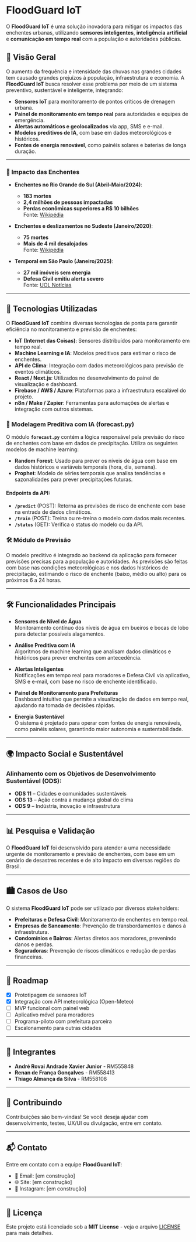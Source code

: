 # FloodGuard IoT

O **FloodGuard IoT** é uma solução inovadora para mitigar os impactos das enchentes urbanas, utilizando **sensores inteligentes**, **inteligência artificial** e **comunicação em tempo real** com a população e autoridades públicas.

## 🚀 Visão Geral

O aumento da frequência e intensidade das chuvas nas grandes cidades tem causado grandes prejuízos à população, infraestrutura e economia. A **FloodGuard IoT** busca resolver esse problema por meio de um sistema preventivo, sustentável e inteligente, integrando:

- **Sensores IoT** para monitoramento de pontos críticos de drenagem urbana.
- **Painel de monitoramento em tempo real** para autoridades e equipes de emergência.
- **Alertas automáticos e geolocalizados** via app, SMS e e-mail.
- **Modelos preditivos de IA**, com base em dados meteorológicos e históricos.
- **Fontes de energia renovável**, como painéis solares e baterias de longa duração.

---

### 🚨 Impacto das Enchentes

- **Enchentes no Rio Grande do Sul (Abril-Maio/2024)**:  
  - **183 mortes**  
  - **2,4 milhões de pessoas impactadas**  
  - **Perdas econômicas superiores a R$ 10 bilhões**  
  Fonte: [Wikipédia](https://pt.wikipedia.org/wiki/Enchentes_no_Rio_Grande_do_Sul_em_2024)

- **Enchentes e deslizamentos no Sudeste (Janeiro/2020)**:  
  - **75 mortes**  
  - **Mais de 4 mil desalojados**  
  Fonte: [Wikipédia](https://pt.wikipedia.org/wiki/Enchentes_e_deslizamentos_no_Sudeste_do_Brasil_em_2020)

- **Temporal em São Paulo (Janeiro/2025)**:  
  - **27 mil imóveis sem energia**  
  - **Defesa Civil emitiu alerta severo**  
  Fonte: [UOL Notícias](https://noticias.uol.com.br/cotidiano/ultimas-noticias/2025/01/24/chuvas-em-sao-paulo-janeiro-2025.htm)

---

## 🧠 Tecnologias Utilizadas

O **FloodGuard IoT** combina diversas tecnologias de ponta para garantir eficiência no monitoramento e previsão de enchentes:

- **IoT (Internet das Coisas)**: Sensores distribuídos para monitoramento em tempo real.
- **Machine Learning e IA**: Modelos preditivos para estimar o risco de enchentes.
- **API de Clima**: Integração com dados meteorológicos para previsão de eventos climáticos.
- **React / Next.js**: Utilizados no desenvolvimento do painel de visualização e dashboard.
- **Firebase / AWS / Azure**: Plataformas para a infraestrutura escalável do projeto.
- **n8n / Make / Zapier**: Ferramentas para automações de alertas e integração com outros sistemas.

### 🔮 Modelagem Preditiva com IA (forecast.py)

O módulo **`forecast.py`** contém a lógica responsável pela previsão do risco de enchentes com base em dados de precipitação. Utiliza os seguintes modelos de machine learning:

- **Random Forest**: Usado para prever os níveis de água com base em dados históricos e variáveis temporais (hora, dia, semana).
- **Prophet**: Modelo de séries temporais que analisa tendências e sazonalidades para prever precipitações futuras.

#### **Endpoints da API**:
- **`/predict`** (POST): Retorna as previsões de risco de enchente com base na entrada de dados climáticos.
- **`/train`** (POST): Treina ou re-treina o modelo com dados mais recentes.
- **`/status`** (GET): Verifica o status do modelo ou da API.

### 🛠️ Módulo de Previsão

O modelo preditivo é integrado ao backend da aplicação para fornecer previsões precisas para a população e autoridades. As previsões são feitas com base nas condições meteorológicas e nos dados históricos de precipitação, estimando o risco de enchente (baixo, médio ou alto) para os próximos 6 a 24 horas.

---

## 🛠️ Funcionalidades Principais

- **Sensores de Nível de Água**  
  Monitoramento contínuo dos níveis de água em bueiros e bocas de lobo para detectar possíveis alagamentos.

- **Análise Preditiva com IA**  
  Algoritmos de machine learning que analisam dados climáticos e históricos para prever enchentes com antecedência.

- **Alertas Inteligentes**  
  Notificações em tempo real para moradores e Defesa Civil via aplicativo, SMS e e-mail, com base no risco de enchente identificado.

- **Painel de Monitoramento para Prefeituras**  
  Dashboard intuitivo que permite a visualização de dados em tempo real, ajudando na tomada de decisões rápidas.

- **Energia Sustentável**  
  O sistema é projetado para operar com fontes de energia renováveis, como painéis solares, garantindo maior autonomia e sustentabilidade.

---

## 🌍 Impacto Social e Sustentável

### Alinhamento com os Objetivos de Desenvolvimento Sustentável (ODS):
- **ODS 11** – Cidades e comunidades sustentáveis
- **ODS 13** – Ação contra a mudança global do clima
- **ODS 9** – Indústria, inovação e infraestrutura

---

## 📊 Pesquisa e Validação

O **FloodGuard IoT** foi desenvolvido para atender a uma necessidade urgente de monitoramento e previsão de enchentes, com base em um cenário de desastres recentes e de alto impacto em diversas regiões do Brasil.

---

## 🏙️ Casos de Uso

O sistema **FloodGuard IoT** pode ser utilizado por diversos stakeholders:

- **Prefeituras e Defesa Civil**: Monitoramento de enchentes em tempo real.
- **Empresas de Saneamento**: Prevenção de transbordamentos e danos à infraestrutura.
- **Condomínios e Bairros**: Alertas diretos aos moradores, prevenindo danos e perdas.
- **Seguradoras**: Prevenção de riscos climáticos e redução de perdas financeiras.

---

## 📌 Roadmap

- [x] Prototipagem de sensores IoT
- [x] Integração com API meteorológica (Open-Meteo)
- [ ] MVP funcional com painel web
- [ ] Aplicativo móvel para moradores
- [ ] Programa-piloto com prefeitura parceira
- [ ] Escalonamento para outras cidades

---

## 👥 Integrantes

- **André Rovai Andrade Xavier Junior** - RM555848
- **Renan de França Gonçalves** - RM558413
- **Thiago Almança da Silva** - RM558108

---

## 🤝 Contribuindo

Contribuições são bem-vindas! Se você deseja ajudar com desenvolvimento, testes, UX/UI ou divulgação, entre em contato.

---

## 📬 Contato

Entre em contato com a equipe **FloodGuard IoT**:

- 💎 Email: [em construção]   
- 🌐 Site: [em construção]  
- 📱 Instagram: [em construção]

---

## 📄 Licença

Este projeto está licenciado sob a **MIT License** - veja o arquivo [LICENSE](LICENSE) para mais detalhes.

